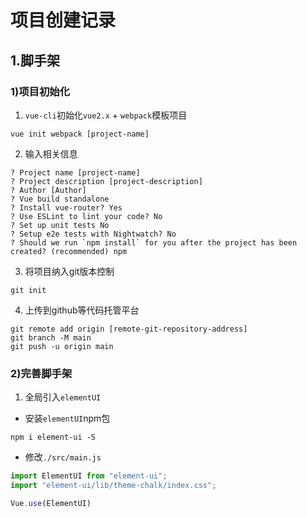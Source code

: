 # 项目创建记录

## 1.脚手架

### 1)项目初始化

1. `vue-cli`初始化`vue2.x` + `webpack`模板项目

```shell
vue init webpack [project-name]
```

2. 输入相关信息

```shell
? Project name [project-name]
? Project description [project-description]
? Author [Author]
? Vue build standalone
? Install vue-router? Yes
? Use ESLint to lint your code? No
? Set up unit tests No
? Setup e2e tests with Nightwatch? No
? Should we run `npm install` for you after the project has been created? (recommended) npm
```

3. 将项目纳入git版本控制

```shell
git init
```

4. 上传到github等代码托管平台

```shell
git remote add origin [remote-git-repository-address]
git branch -M main
git push -u origin main
```

### 2)完善脚手架

1. 全局引入`elementUI`

- 安装`elementUI`npm包

```shell
npm i element-ui -S
```

- 修改`./src/main.js`

```javascript
import ElementUI from "element-ui";
import "element-ui/lib/theme-chalk/index.css";

Vue.use(ElementUI)
```
